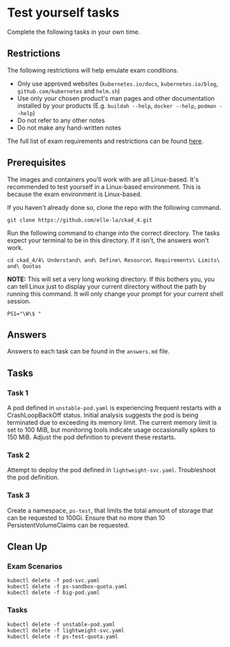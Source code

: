 # Test yourself tasks

Complete the following tasks in your own time.

## Restrictions

The following restrictions will help emulate exam conditions.

- Only use approved websites (`kubernetes.io/docs`, `kubernetes.io/blog`, `github.com/kubernetes` and `helm.sh`)
- Use only your chosen product's man pages and other documentation installed by your products (E.g. `buildah --help`, `docker --help`, `podman --help`)
- Do not refer to any other notes
- Do not make any hand-written notes

The full list of exam requirements and restrictions can be found [here](https://docs.linuxfoundation.org/tc-docs/certification/lf-handbook2/exam-rules-and-policies).

## Prerequisites

The images and containers you'll work with are all Linux-based. It's recommended to test yourself in a Linux-based environment. This is because the exam environment is Linux-based.

If you haven't already done so, clone the repo with the following command.

```
git clone https://github.com/elle-la/ckad_4.git
```

Run the following command to change into the correct directory. The tasks expect your terminal to be in this directory. If it isn't, the answers won't work.

```
cd ckad_4/4\ Understand\ and\ Define\ Resource\ Requirements\ Limits\ and\ Quotas
```

**NOTE:** This will set a very long working directory. If this bothers you, you can tell Linux just to display your current directory without the path by running this command. It will only change your prompt for your current shell session.

```
PS1="\W\$ "
```

## Answers

Answers to each task can be found in the `answers.md` file.

## Tasks

### Task 1

A pod defined in `unstable-pod.yaml` is experiencing frequent restarts with a CrashLoopBackOff status. Initial analysis suggests the pod is being terminated due to exceeding its memory limit. The current memory limit is set to 100 MiB, but monitoring tools indicate usage occasionally spikes to 150 MiB. Adjust the pod definition to prevent these restarts.

### Task 2

Attempt to deploy the pod defined in `lightweight-svc.yaml`. Troubleshoot the pod definition.

### Task 3

Create a namespace, `ps-test`, that limits the total amount of storage that can be requested to 100Gi. Ensure that no more than 10 PersistentVolumeClaims can be requested.

## Clean Up

### Exam Scenarios

```
kubectl delete -f pod-svc.yaml
kubectl delete -f ps-sandbox-quota.yaml
kubectl delete -f big-pod.yaml
```

### Tasks

```
kubectl delete -f unstable-pod.yaml
kubectl delete -f lightweight-svc.yaml
kubectl delete -f ps-test-quota.yaml
```
